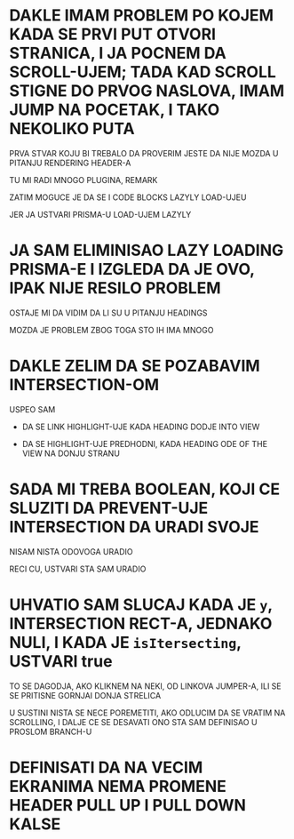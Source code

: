 # DAKLE IMAM PROBLEM PO KOJEM KADA SE PRVI PUT OTVORI STRANICA, I JA POCNEM DA SCROLL-UJEM; TADA KAD SCROLL STIGNE DO PRVOG NASLOVA, IMAM JUMP NA POCETAK, I TAKO NEKOLIKO PUTA

PRVA STVAR KOJU BI TREBALO DA PROVERIM JESTE DA NIJE MOZDA U PITANJU RENDERING HEADER-A

TU MI RADI MNOGO PLUGINA, REMARK

ZATIM MOGUCE JE DA SE I CODE BLOCKS LAZYLY LOAD-UJEU

JER JA USTVARI PRISMA-U LOAD-UJEM LAZYLY

# JA SAM ELIMINISAO LAZY LOADING PRISMA-E I IZGLEDA DA JE OVO, IPAK NIJE RESILO PROBLEM

OSTAJE MI DA VIDIM DA LI SU U PITANJU HEADINGS

MOZDA JE PROBLEM ZBOG TOGA STO IH IMA MNOGO

# DAKLE ZELIM DA SE POZABAVIM INTERSECTION-OM

USPEO SAM

- DA SE LINK HIGHLIGHT-UJE KADA HEADING DODJE INTO VIEW

- DA SE HIGHLIGHT-UJE PREDHODNI, KADA HEADING ODE OF THE VIEW NA DONJU STRANU

# SADA MI TREBA BOOLEAN, KOJI CE SLUZITI DA PREVENT-UJE INTERSECTION DA URADI SVOJE

NISAM NISTA ODOVOGA URADIO

RECI CU, USTVARI STA SAM URADIO

# UHVATIO SAM SLUCAJ KADA JE `y`, INTERSECTION RECT-A, JEDNAKO NULI, I KADA JE `isItersecting`, USTVARI true

TO SE DAGODJA, AKO KLIKNEM NA NEKI, OD LINKOVA JUMPER-A, ILI SE SE PRITISNE GORNJAI DONJA STRELICA

U SUSTINI NISTA SE NECE POREMETITI, AKO ODLUCIM DA SE VRATIM NA SCROLLING, I DALJE CE SE DESAVATI ONO STA SAM DEFINISAO U PROSLOM BRANCH-U

# DEFINISATI DA NA VECIM EKRANIMA NEMA PROMENE HEADER PULL UP I PULL DOWN KALSE




